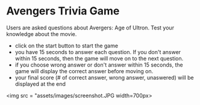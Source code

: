 # Avengers Trivia Game
Users are asked questions about Avergers: Age of Ultron. Test your knowledge about the movie.

* click on the start button to start the game
* you have 15 seconds to answer each question. If you don't answer within 15 seconds, then the game will move on to the next question.
* if you choose wrong answer or don't answer within 15 seconds, the game will display the correct answer before moving on.
* your final score (# of correct answer, wrong answer, unaswered) will be displayed at the end

<img src = "assets/images/screenshot.JPG width=700px>
